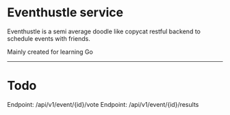 # Eventhustle service

Eventhustle is a semi average doodle like copycat restful backend to schedule events with friends.

Mainly created for learning Go

***

# Todo
Endpoint: /api/v1/event/{id}/vote
Endpoint: /api/v1/event/{id}/results
